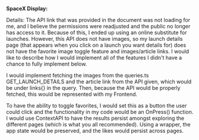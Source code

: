 **SpaceX Display:**

Details:
The API link that was provided in the document was not loading for me, and I believe the permissions were readjusted and the public no longer has access to it. 
Because of this, I ended up using an online substitute for launches. However, this API does not have images, so my launch details page (that appears when you click on 
a launch you want details for) does not have the favorite image toggle 
feature and images/article links. I would like to describe how I would implement all of the features I didn't have a chance to fully implement below.

I would implement fetching the images from the queries.ts GET_LAUNCH_DETAILS and the article link from the API given, which would be under links{} in the query. Then, because the API would 
be properly fetched, this would be represented with my Frontend. 

To have the ability to toggle favorites, I would set this as a button the user could click and the functionality in my code would be an OnPress() function. I would use 
ContextAPI to have the results persist amongst exploring the different pages (which is what you all recommended). Using a wrapper, the app state would be preserved, and the likes would 
persist across pages.
